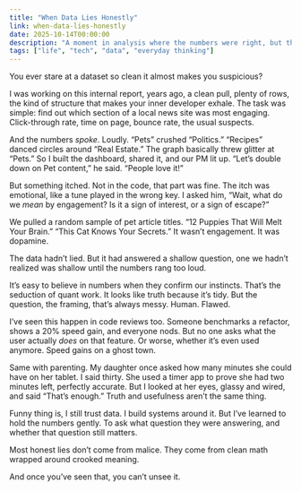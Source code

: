 ```yaml
---
title: "When Data Lies Honestly"
link: when-data-lies-honestly
date: 2025-10-14T00:00:00
description: "A moment in analysis where the numbers were right, but the question was wrong."
tags: ["life", "tech", "data", "everyday thinking"]
---
```


You ever stare at a dataset so clean it almost makes you suspicious?

I was working on this internal report, years ago, a clean pull, plenty of rows, the kind of structure that makes your inner developer exhale. The task was simple: find out which section of a local news site was most engaging. Click-through rate, time on page, bounce rate, the usual suspects. 

And the numbers *spoke*. Loudly. “Pets” crushed “Politics.” “Recipes” danced circles around “Real Estate.” The graph basically threw glitter at “Pets.” So I built the dashboard, shared it, and our PM lit up. “Let’s double down on Pet content,” he said. “People love it!”

But something itched. Not in the code, that part was fine. The itch was emotional, like a tune played in the wrong key. I asked him, “Wait, what do we *mean* by engagement? Is it a sign of interest, or a sign of escape?”

We pulled a random sample of pet article titles. “12 Puppies That Will Melt Your Brain.” “This Cat Knows Your Secrets.” It wasn’t engagement. It was dopamine.

The data hadn’t lied. But it had answered a shallow question, one we hadn’t realized was shallow until the numbers rang too loud.

It’s easy to believe in numbers when they confirm our instincts. That’s the seduction of quant work. It looks like truth because it’s tidy. But the question, the framing, that’s always messy. Human. Flawed.

I’ve seen this happen in code reviews too. Someone benchmarks a refactor, shows a 20% speed gain, and everyone nods. But no one asks what the user actually *does* on that feature. Or worse, whether it’s even used anymore. Speed gains on a ghost town.

Same with parenting. My daughter once asked how many minutes she could have on her tablet. I said thirty. She used a timer app to prove she had two minutes left, perfectly accurate. But I looked at her eyes, glassy and wired, and said “That’s enough.” Truth and usefulness aren’t the same thing.

Funny thing is, I still trust data. I build systems around it. But I’ve learned to hold the numbers gently. To ask what question they were answering, and whether that question still matters.

Most honest lies don’t come from malice. They come from clean math wrapped around crooked meaning.

And once you’ve seen that, you can’t unsee it.